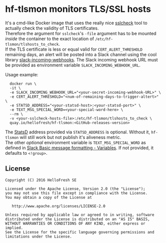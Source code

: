 hf-tlsmon monitors TLS/SSL hosts 
=========


It's a cmd-like Docker image that uses the really nice [sslcheck](https://github.com/rossdylan/sslcheck) tool to actually check the validity of TLS certificates.  
Therefore the argument for `sslcheck`'s `-file` argument has to be mounted _inside_ the container to the exact location of `/etc/hf-tlsmon/tlshosts_to_check`.  
If the TLS certificate is less or equal valid for `CERT_ALERT_THRESHOLD` remaining days, an alert will be posted into a Slack channel using the cool library [slack-incoming-webhooks](https://github.com/monochromegane/slack-incoming-webhooks). The Slack incoming webhook URL must be provided as environment variable `SLACK_INCOMING_WEBHOOK_URL`.

Usage example:

      docker run \
      -it \
      -e SLACK_INCOMING_WEBHOOK_URL="<your-secret-incoming-webhook-URL>" \
      -e CERT_ALERT_THRESHOLD="<num-of-remaining-days-to-trigger-altert>" \
      -e STATSD_ADDRESS="<your-statsd-host>:<your-statsd-port>" \
	  -e TEXT_MSG_SPECIAL_WORD=<your-special-word-here> \
      --rm \
      -v <your-sslcheck-hosts-file>:/etc/hf-tlsmon/tlshosts_to_check \
      quay.io/hellofresh/hf-tlsmon:<GitHub-releases-version>

The [StatsD](https://github.com/etsy/statsd) address provided via `STATSD_ADDRESS` is optional. Without it, `hf-tlsmon` will still work but not publish it's aliveness metric.  
The other _optional_ environment variable is `TEXT_MSG_SPECIAL_WORD` as defined in [Slack Basic message formatting - Variables](https://api.slack.com/docs/message-formatting#variables). If not provided, it defaults to `<!group>`.

License
-------

    Copyright (C) 2016 HelloFresh SE

    Licensed under the Apache License, Version 2.0 (the "License");
    you may not use this file except in compliance with the License.
    You may obtain a copy of the License at

       http://www.apache.org/licenses/LICENSE-2.0

    Unless required by applicable law or agreed to in writing, software
    distributed under the License is distributed on an "AS IS" BASIS,
    WITHOUT WARRANTIES OR CONDITIONS OF ANY KIND, either express or implied.
    See the License for the specific language governing permissions and
    limitations under the License.
